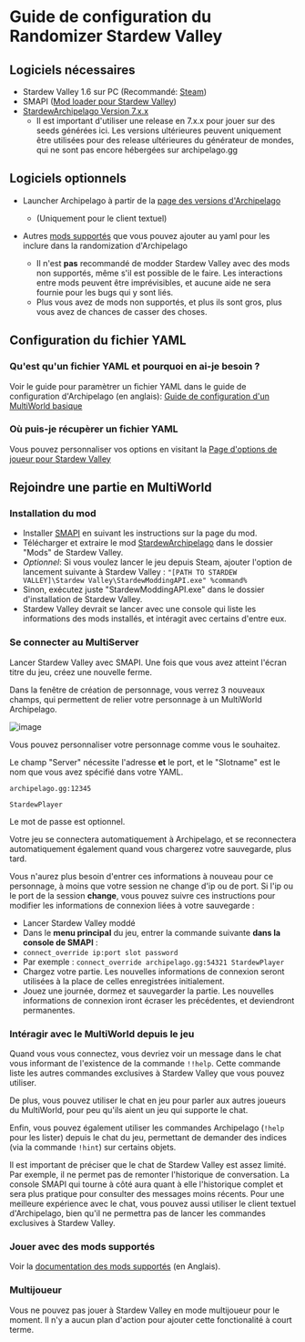 # Guide de configuration du Randomizer Stardew Valley

## Logiciels nécessaires

- Stardew Valley 1.6 sur PC (Recommandé: [Steam](https://store.steampowered.com/app/413150/Stardew_Valley/))
- SMAPI ([Mod loader pour Stardew Valley](https://www.nexusmods.com/stardewvalley/mods/2400?tab=files))
- [StardewArchipelago Version 7.x.x](https://github.com/agilbert1412/StardewArchipelago/releases)
  - Il est important d'utiliser une release en 7.x.x pour jouer sur des seeds générées ici. Les versions ultérieures peuvent uniquement être utilisées pour des release ultérieures du générateur de mondes, qui ne sont pas encore hébergées sur archipelago.gg

## Logiciels optionnels

- Launcher Archipelago à partir de la [page des versions d'Archipelago](https://github.com/ArchipelagoMW/Archipelago/releases)
  - (Uniquement pour le client textuel)
- Autres [mods supportés](https://github.com/agilbert1412/StardewArchipelago/blob/7.x.x/Documentation/Supported%20Mods.md) que vous pouvez ajouter au yaml pour les inclure dans la randomization d'Archipelago

  - Il n'est **pas** recommandé de modder Stardew Valley avec des mods non supportés, même s'il est possible de le faire.
    Les interactions entre mods peuvent être imprévisibles, et aucune aide ne sera fournie pour les bugs qui y sont liés.
  - Plus vous avez de mods non supportés, et plus ils sont gros, plus vous avez de chances de casser des choses.

## Configuration du fichier YAML

### Qu'est qu'un fichier YAML et pourquoi en ai-je besoin ?

Voir le guide pour paramètrer un fichier YAML dans le guide de configuration d'Archipelago (en anglais): [Guide de configuration d'un MultiWorld basique](/tutorial/Archipelago/setup/en)

### Où puis-je récupèrer un fichier YAML

Vous pouvez personnaliser vos options en visitant la [Page d'options de joueur pour Stardew Valley](/games/Stardew%20Valley/player-options)

## Rejoindre une partie en MultiWorld

### Installation du mod

- Installer [SMAPI](https://www.nexusmods.com/stardewvalley/mods/2400?tab=files) en suivant les instructions sur la page du mod.
- Télécharger et extraire le mod [StardewArchipelago](https://github.com/agilbert1412/StardewArchipelago/releases) dans le dossier "Mods" de Stardew Valley.
- *Optionnel*: Si vous voulez lancer le jeu depuis Steam, ajouter l'option de lancement suivante à Stardew Valley : `"[PATH TO STARDEW VALLEY]\Stardew Valley\StardewModdingAPI.exe" %command%`
- Sinon, exécutez juste "StardewModdingAPI.exe" dans le dossier d'installation de Stardew Valley.
- Stardew Valley devrait se lancer avec une console qui liste les informations des mods installés, et intéragit avec certains d'entre eux.

### Se connecter au MultiServer

Lancer Stardew Valley avec SMAPI. Une fois que vous avez atteint l'écran titre du jeu, créez une nouvelle ferme.

Dans la fenêtre de création de personnage, vous verrez 3 nouveaux champs, qui permettent de relier votre personnage à un MultiWorld Archipelago.

![image](https://i.imgur.com/b8KZy2F.png)

Vous pouvez personnaliser votre personnage comme vous le souhaitez.

Le champ "Server" nécessite l'adresse **et** le port, et le "Slotname" est le nom que vous avez spécifié dans votre YAML.

`archipelago.gg:12345`

`StardewPlayer`

Le mot de passe est optionnel.

Votre jeu se connectera automatiquement à Archipelago, et se reconnectera automatiquement également quand vous chargerez votre sauvegarde, plus tard.

Vous n'aurez plus besoin d'entrer ces informations à nouveau pour ce personnage, à moins que votre session ne change d'ip ou de port.
Si l'ip ou le port de la session **change**, vous pouvez suivre ces instructions pour modifier les informations de connexion liées à votre sauvegarde :

- Lancer Stardew Valley moddé
- Dans le **menu principal** du jeu, entrer la commande suivante **dans la console de SMAPI** :
- `connect_override ip:port slot password`
- Par exemple : `connect_override archipelago.gg:54321 StardewPlayer`
- Chargez votre partie. Les nouvelles informations de connexion seront utilisées à la place de celles enregistrées initialement.
- Jouez une journée, dormez et sauvegarder la partie. Les nouvelles informations de connexion iront écraser les précédentes, et deviendront permanentes.

### Intéragir avec le MultiWorld depuis le jeu

Quand vous vous connectez, vous devriez voir un message dans le chat vous informant de l'existence de la commande `!!help`. Cette commande liste les autres commandes exclusives à Stardew Valley que vous pouvez utiliser.

De plus, vous pouvez utiliser le chat en jeu pour parler aux autres joueurs du MultiWorld, pour peu qu'ils aient un jeu qui supporte le chat.

Enfin, vous pouvez également utiliser les commandes Archipelago (`!help` pour les lister) depuis le chat du jeu, permettant de demander des indices (via la commande `!hint`) sur certains objets.

Il est important de préciser que le chat de Stardew Valley est assez limité. Par exemple, il ne permet pas de remonter l'historique de conversation. La console SMAPI qui tourne à côté aura quant à elle l'historique complet et sera plus pratique pour consulter des messages moins récents.
Pour une meilleure expérience avec le chat, vous pouvez aussi utiliser le client textuel d'Archipelago, bien qu'il ne permettra pas de lancer les commandes exclusives à Stardew Valley.

### Jouer avec des mods supportés

Voir la [documentation des mods supportés](https://github.com/agilbert1412/StardewArchipelago/blob/7.x.x/Documentation/Supported%20Mods.md) (en Anglais).

### Multijoueur

Vous ne pouvez pas jouer à Stardew Valley en mode multijoueur pour le moment. Il n'y a aucun plan d'action pour ajouter cette fonctionalité à court terme.